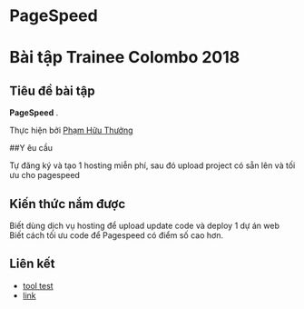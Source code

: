 # PageSpeed
# Bài tập Trainee Colombo 2018

## Tiêu đề bài tập

 **PageSpeed** .



Thực hiện bởi [Phạm Hữu Thưởng](https://github.com/pkvip9999)

##Y êu cầu
 
Tự đăng ký và tạo 1 hosting miễn phí, sau đó upload project có sẵn lên và tối ưu cho pagespeed

## Kiến thức nắm được

Biết dùng dịch vụ hosting để upload update code và deploy 1 dự án web
Biết cách tối ưu code để Pagespeed có điểm số cao hơn.

## Liên kết
- [tool test](https://developers.google.com/speed/pagespeed/insights/?hl=vi&url=http%3A%2F%2Fwww.conchimcu.tk%2F&tab=mobile)
- [link](http://www.conchimcu.tk/index.html)